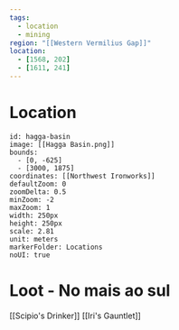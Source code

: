 ```yaml
---
tags:
  - location
  - mining
region: "[[Western Vermilius Gap]]"
location:
  - [1568, 202]
  - [1611, 241]
---
```

# Location
```leaflet
id: hagga-basin
image: [[Hagga Basin.png]]
bounds:
  - [0, -625]
  - [3000, 1875]
coordinates: [[Northwest Ironworks]]
defaultZoom: 0
zoomDelta: 0.5
minZoom: -2
maxZoom: 1
width: 250px
height: 250px
scale: 2.81
unit: meters
markerFolder: Locations
noUI: true
```
# Loot - No mais ao sul
[[Scipio's Drinker]]
[[Iri's Gauntlet]]

